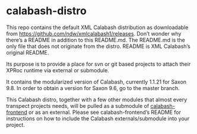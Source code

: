 # calabash-distro

This repo contains the default XML Calabash distribution as downloadable from https://github.com/ndw/xmlcalabash1/releases. Don’t wonder why there’s a README in addition to this README.md. The README.md is the only file that does not originate from the distro. README is XML Calabash’s original README.

Its purpose is to provide a place for svn or git based projects to attach their XPRoc runtime via external or submodule.

It contains the modularized version of Calabash, currently 1.1.21 for Saxon 9.8. In order to obtain a version for Saxon 9.6, go to the master branch. 

This Calabash distro, together with a few other modules that almost every transpect projects needs, will be pulled as a submodule of [calabash-frontend](https://github.com/transpect/calabash-frontend) or as an external. Please see calabash-frontend’s README for instructions on how to include the Calabash externals/submodule into your project.
